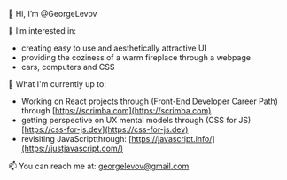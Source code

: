 👋 Hi, I’m @GeorgeLevov

👀 I’m interested in:
  - creating easy to use and aesthetically attractive UI
  - providing the coziness of a warm fireplace through a webpage
  - cars, computers and CSS


🌱 What I'm currently up to:
  - Working on React projects through (Front-End Developer Career Path) through [https://scrimba.com](https://scrimba.com)
  - getting perspective on UX mental models through (CSS for JS) [https://css-for-js.dev](https://css-for-js.dev)
  - revisiting JavaScriptthrough: [https://javascript.info/](https://justjavascript.com/)

📫 You can reach me at: georgelevov@gmail.com

<!---
GeorgeLevov/GeorgeLevov is a ✨ special ✨ repository because its `README.md` (this file) appears on your GitHub profile.
You can click the Preview link to take a look at your changes.
--->
